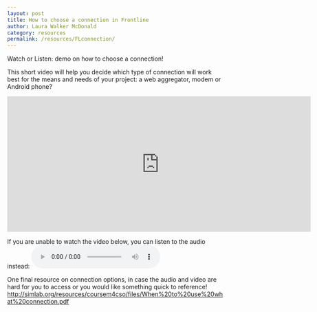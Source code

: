 ```yaml
---
layout: post
title: How to choose a connection in Frontline
author: Laura Walker McDonald
category: resources
permalink: /resources/FLconnection/
---
```

Watch or Listen: demo on how to choose a connection!

This short video will help you decide which type of connection will work best for the means and needs of your project: a web aggregator, modem or Android phone?

<iframe width="706" height="315" src="https://www.youtube.com/embed/jUCx7FgHy2Q" frameborder="0" allowfullscreen></iframe>

If you are unable to watch the video below, you can listen to the audio instead:
<audio controls>
  <source src="http://simlab.org/resources/coursem4cso/files/Connection%20types_Audio.mp3" type="audio/mpeg">
Your browser does not support the audio element.
</audio>

One final resource on connection options, in case the audio and video are hard for you to access or you would like something quick to reference!
<http://simlab.org/resources/coursem4cso/files/When%20to%20use%20what%20connection.pdf>
